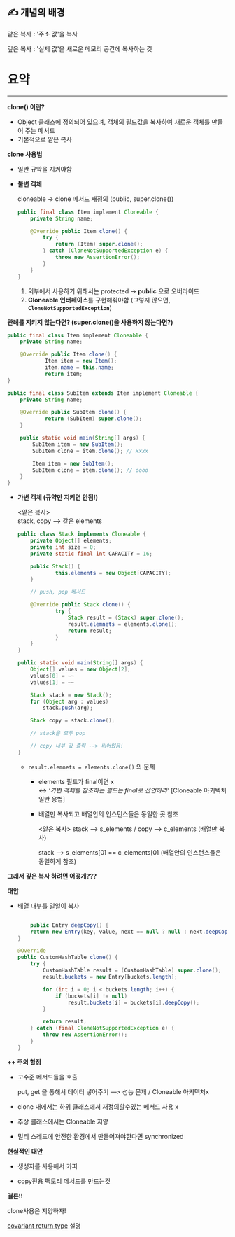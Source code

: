 ## ✍️ 개념의 배경

얕은 복사 : '주소 값'을 복사

깊은 복사 : '실제 값'을 새로운 메모리 공간에 복사하는 것

# 요약

---

**clone() 이란?**

- Object 클래스에 정의되어 있으며, 객체의 필드값을 복사하여 새로운 객체를 만들어 주는 메서드
- 기본적으로 얕은 복사

**clone 사용법**

- 일반 규약을 지켜야함

- **불변 객체**
    
    cloneable → clone 메서드 재정의 (public, super.clone())
    
    ```java
    public final class Item implement Cloneable {
    	private String name;
    
    	@Override public Item clone() {
    		try {
    			return (Item) super.clone();
    		} catch (CloneNotSupportedException e) {
    			throw new AssertionError();
    		}
    	}
    }
    ```
    
    1. 외부에서 사용하기 위해서는 protected → **public** 으로 오버라이드
    2. **Cloneable 인터페이스**를 구현해줘야함 (그렇지 않으면, **`CloneNotSupportedException`**)

**관례를 지키지 않는다면? (super.clone()을 사용하지 않는다면?)**

```java
public final class Item implement Cloneable {
	private String name;

	@Override public Item clone() {
			Item item = new Item();
			item.name = this.name;
			return item;
}

public final class SubItem extends Item implement Cloneable {
	private String name;

	@Override public SubItem clone() {
			return (SubItem) super.clone();
	}

	public static void main(String[] args) {
		SubItem item = new SubItem();
		SubItem clone = item.clone(); // xxxx

		Item item = new SubItem();
		SubItem clone = item.clone(); // oooo
	}
}

```

- **가변 객체 (규약만 지키면 안됨!)**
    
    <얕은 복사>  
    stack, copy —> 같은 elements
    
    ```java
    public class Stack implements Cloneable {
    	private Object[] elements;
    	private int size = 0;
    	private static final int CAPACITY = 16;
    
    	public Stack() {
    			this.elements = new Object[CAPACITY];
    	}
    
    	// push, pop 메서드
    
    	@Override public Stack clone() {
    			try {
    				Stack result = (Stack) super.clone();
    				result.elemnets = elements.clone();
    				return result;
    			}
    	}
    }
    
    public static void main(String[] args) {
    	Object[] values = new Object[2];
    	values[0] = ~~
    	values[1] = ~~
    
    	Stack stack = new Stack();
    	for (Object arg : values)
    		stack.push(arg);
    
    	Stack copy = stack.clone();
    
    	// stack을 모두 pop
    
    	// copy 내부 값 출력 --> 비어있음!
    }
    ```
    
    - `result.elemnets = elements.clone()` 의 문제
        - elements 필드가 final이면 x  
        ↔ *‘가변 객체를 참조하는 필드는 final로 선언하라’* [Cloneable 아키텍처 일반 용법]
        - 배열만 복사되고 배열안의 인스턴스들은 동일한 곳 참조
            
            <얕은 복사>
            stack —> s_elements / copy —> c_elements (배열만 복사)
            
            stack —> s_elements[0] == c_elements[0] (배열안의 인스턴스들은 동일하게 참조)
            
        

**그래서 깊은 복사 하려면 어떻게???**

**대안**

- 배열 내부를 일일이 복사

    ```java
    
        public Entry deepCopy() {
        return new Entry(key, value, next == null ? null : next.deepCopy());
    }
    ```

    ```java
    @Override
    public CustomHashTable clone() {
        try {
            CustomHashTable result = (CustomHashTable) super.clone();
            result.buckets = new Entry[buckets.length];

            for (int i = 0; i < buckets.length; i++) {
                if (buckets[i] != null)
                    result.buckets[i] = buckets[i].deepCopy();
            }

            return result;
        } catch (final CloneNotSupportedException e) {
            throw new AssertionError();
        }
    }
    ```

    

**++ 주의 할점**

- 고수준 메서드들을 호출
    
    put, get 을 통해서 데이터 넣어주기 —> 성능 문제 / Cloneable 아키텍처x
    
- clone 내에서는 하위 클래스에서 재정의할수있는 메서드 사용 x
- 추상 클래스에서는 Cloneable 지양
- 멀티 스레드에 안전한 환경에서 만들어져야한다면 synchronized

**현실적인 대안**

- 생성자를 사용해서 카피
    
- copy전용 팩토리 메서드를 만드는것
    


**결론!!**

clone사용은 지양하자!



[covariant return type](https://velog.io/@woogiekim/Covariant-return-type) 설명 
    
